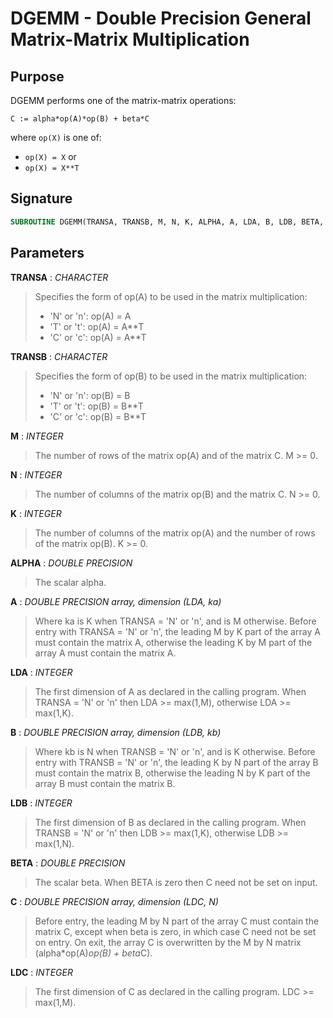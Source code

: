# DGEMM - Double Precision General Matrix-Matrix Multiplication

## Purpose

DGEMM performs one of the matrix-matrix operations:

```
C := alpha*op(A)*op(B) + beta*C
```

where `op(X)` is one of:
- `op(X) = X` or
- `op(X) = X**T`

## Signature

```fortran
SUBROUTINE DGEMM(TRANSA, TRANSB, M, N, K, ALPHA, A, LDA, B, LDB, BETA, C, LDC)
```

## Parameters

**TRANSA** : *CHARACTER*
> Specifies the form of op(A) to be used in the matrix multiplication:
> - 'N' or 'n': op(A) = A
> - 'T' or 't': op(A) = A**T
> - 'C' or 'c': op(A) = A**T

**TRANSB** : *CHARACTER*
> Specifies the form of op(B) to be used in the matrix multiplication:
> - 'N' or 'n': op(B) = B
> - 'T' or 't': op(B) = B**T
> - 'C' or 'c': op(B) = B**T

**M** : *INTEGER*
> The number of rows of the matrix op(A) and of the matrix C. M >= 0.

**N** : *INTEGER*
> The number of columns of the matrix op(B) and the matrix C. N >= 0.

**K** : *INTEGER*
> The number of columns of the matrix op(A) and the number of rows of the matrix op(B). K >= 0.

**ALPHA** : *DOUBLE PRECISION*
> The scalar alpha.

**A** : *DOUBLE PRECISION array, dimension (LDA, ka)*
> Where ka is K when TRANSA = 'N' or 'n', and is M otherwise. Before entry with TRANSA = 'N' or 'n', the leading M by K part of the array A must contain the matrix A, otherwise the leading K by M part of the array A must contain the matrix A.

**LDA** : *INTEGER*
> The first dimension of A as declared in the calling program. When TRANSA = 'N' or 'n' then LDA >= max(1,M), otherwise LDA >= max(1,K).

**B** : *DOUBLE PRECISION array, dimension (LDB, kb)*
> Where kb is N when TRANSB = 'N' or 'n', and is K otherwise. Before entry with TRANSB = 'N' or 'n', the leading K by N part of the array B must contain the matrix B, otherwise the leading N by K part of the array B must contain the matrix B.

**LDB** : *INTEGER*
> The first dimension of B as declared in the calling program. When TRANSB = 'N' or 'n' then LDB >= max(1,K), otherwise LDB >= max(1,N).

**BETA** : *DOUBLE PRECISION*
> The scalar beta. When BETA is zero then C need not be set on input.

**C** : *DOUBLE PRECISION array, dimension (LDC, N)*
> Before entry, the leading M by N part of the array C must contain the matrix C, except when beta is zero, in which case C need not be set on entry. On exit, the array C is overwritten by the M by N matrix (alpha*op(A)*op(B) + beta*C).

**LDC** : *INTEGER*
> The first dimension of C as declared in the calling program. LDC >= max(1,M).
